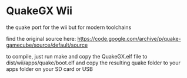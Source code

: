# QuakeGX Wii

the quake port for the wii but for modern toolchains

find the original source here: https://code.google.com/archive/p/quake-gamecube/source/default/source

to compile, just run make and copy the QuakeGX.elf file to dist/wii/apps/quake/boot.elf and copy the resulting quake folder to your apps folder on your SD card or USB
